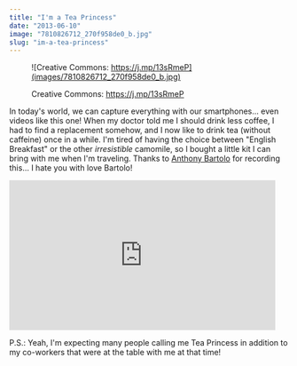 ```yaml
---
title: "I'm a Tea Princess"
date: "2013-06-10"
image: "7810826712_270f958de0_b.jpg"
slug: "im-a-tea-princess"
---
```


<figure>

![Creative Commons: https://j.mp/13sRmeP](images/7810826712_270f958de0_b.jpg)

<figcaption>

Creative Commons: https://j.mp/13sRmeP

</figcaption>

</figure>

In today's world, we can capture everything with our smartphones... even videos like this one! When my doctor told me I should drink less coffee, I had to find a replacement somehow, and I now like to drink tea (without caffeine) once in a while. I'm tired of having the choice between "English Breakfast" or the other _irresistible_ camomile, so I bought a little kit I can bring with me when I'm traveling. Thanks to [Anthony Bartolo](https://wirelesslyobsessed.com/) for recording this... I hate you with love Bartolo!

<iframe width="480" height="270" src="https://www.youtube.com/embed/B2LIsuFQzgg?feature=oembed" frameborder="0" allowfullscreen></iframe>

P.S.: Yeah, I'm expecting many people calling me Tea Princess in addition to my co-workers that were at the table with me at that time!
